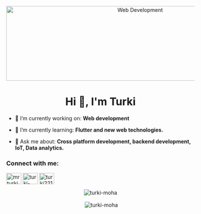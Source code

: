 <p align="center"><img src="https://lilacinfotech.com/lilac_assets/images/what-we-do/app-development/banner.svg" alt="Web Development" class="header-img" width="700" height="200"></p>
<h1 align="center">Hi 👋, I'm Turki</h1>

- 🔭 I’m currently working on: **Web development**

- 🌱 I’m currently learning: **Flutter and new web technologies.**

- 💬 Ask me about: **Cross platform development, backend development, IoT, Data analytics.**

<h3 align="left">Connect with me:</h3>
<p align="left">
<a href="https://twitter.com/mrturkim7" target="blank"><img align="center" src="https://raw.githubusercontent.com/rahuldkjain/github-profile-readme-generator/master/src/images/icons/Social/twitter.svg" alt="mrturkim7" height="30" width="40" /></a>
<a href="https://linkedin.com/in/turki-alkazman" target="blank"><img align="center" src="https://raw.githubusercontent.com/rahuldkjain/github-profile-readme-generator/master/src/images/icons/Social/linked-in-alt.svg" alt="turki-alkazman" height="30" width="40" /></a>
<a href="https://www.leetcode.com/turki221m" target="blank"><img align="center" src="https://raw.githubusercontent.com/rahuldkjain/github-profile-readme-generator/master/src/images/icons/Social/leet-code.svg" alt="turki221m" height="30" width="40" /></a>
</p>

<p align="center"><img align="center" src="https://github-readme-stats.vercel.app/api/top-langs?username=Turki-Moha&show_icons=true&locale=en&layout=compact" alt="turki-moha" /></p>

<p align="center">&nbsp;<img align="center" src="https://github-readme-stats.vercel.app/api?username=Turki-Moha&show_icons=true&locale=en" alt="turki-moha" /></p>
